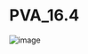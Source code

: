 # PVA_16.4
![image](https://github.com/user-attachments/assets/40a92d80-4a5e-4f96-a122-c081300a85bb)
